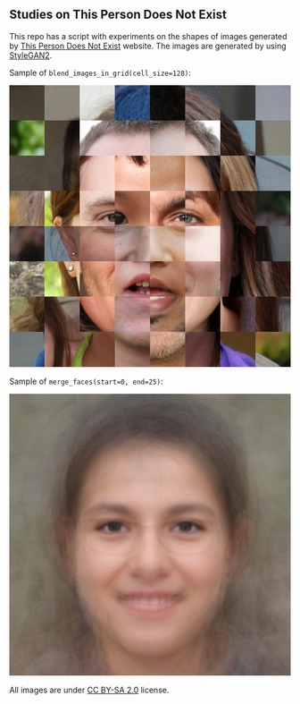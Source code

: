 ## Studies on This Person Does Not Exist

This repo has a script with experiments on the shapes of images generated by [This Person Does Not Exist](https://thispersondoesnotexist.com/) website. The images are generated by using [StyleGAN2](https://arxiv.org/abs/1912.04958).

Sample of `blend_images_in_grid(cell_size=128)`:

![Result with 128 pixels](https://raw.githubusercontent.com/gecid-aia/ai-faces/master/results/128.png)

Sample of `merge_faces(start=0, end=25)`:

![Result](https://raw.githubusercontent.com/gecid-aia/ai-faces/master/results/blend_02.png)

All images are under [CC BY-SA 2.0](https://creativecommons.org/licenses/by-sa/2.0/) license.

